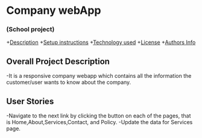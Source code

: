 # Company webApp

### (School project)

+[Description](#overall-project-description)
+[Setup instructions](#setup-instructions)
+[Technology used](#languages-and-frameworks)
+[License](#Licence)
+[Authors Info](#Author)

## Overall Project Description
-It is a responsive company webapp which contains all the information the customer/user wants to know about the company.

## User Stories

-Navigate to the next link by clicking the button on each of the pages, that is Home,About,Services,Contact, and Policy.
-Update the data for Services page.